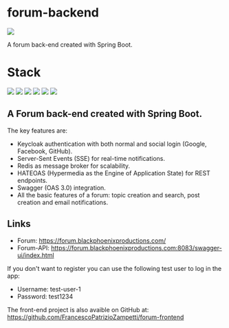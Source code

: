 # forum-backend
![](https://img.shields.io/badge/build-success-brightgreen.svg)

A forum back-end created with Spring Boot.

# Stack

![](https://img.shields.io/badge/java_11-✓-blue.svg)
![](https://img.shields.io/badge/spring_boot-✓-blue.svg)
![](https://img.shields.io/badge/postgresql-✓-blue.svg)
![](https://img.shields.io/badge/keycloak-✓-blue.svg)
![](https://img.shields.io/badge/OAS_3.0-✓-blue.svg)
![](https://img.shields.io/badge/HATEOAS-✓-blue.svg)

## A Forum back-end created with Spring Boot. 
The key features are:
- Keycloak authentication with both normal and social login (Google, Facebook, GitHub).
- Server-Sent Events (SSE) for real-time notifications.
- Redis as message broker for scalability.
- HATEOAS (Hypermedia as the Engine of Application State) for REST endpoints.
- Swagger (OAS 3.0) integration.
- All the basic features of a forum: topic creation and search, post creation and email notifications.

## Links
- Forum: https://forum.blackphoenixproductions.com/
- Forum-API: https://forum.blackphoenixproductions.com:8083/swagger-ui/index.html

If you don't want to register you can use the following test user to log in the app:
- Username: test-user-1
- Password: test1234

The front-end project is also avaible on GitHub at: https://github.com/FrancescoPatrizioZampetti/forum-frontend
